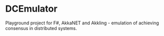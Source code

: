 # DCEmulator
Playground project for F#, AkkaNET and Akkling - emulation of achieving consensus in distributed systems.
